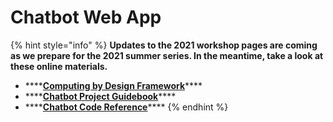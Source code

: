 # Chatbot Web App

{% hint style="info" %}
**Updates to the 2021 workshop pages are coming as we prepare for the 2021 summer series. In the meantime, take a look at these online materials.**

* \*\*\*\*[**Computing by Design Framework**](https://docs.idew.org/the-cxd-framework/)\*\*\*\*
* \*\*\*\*[**Chatbot Project Guidebook**](https://docs.idew.org/project-chatbot/)\*\*\*\*
* \*\*\*\*[**Chatbot Code Reference**](https://docs.idew.org/code-chatbot/)\*\*\*\*
{% endhint %}



